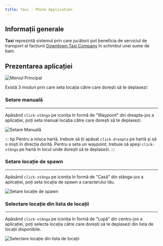 ```yaml
---
title: Taxi - Phone Application
---
```


## Informații generale

**Taxi** reprezintă sistemul prin care jucătorii pot beneficia de serviciul de transport al facțiunii [Downtown Taxi Company](/factions/taxi) în schimbul unei sume de bani.

## Prezentarea aplicației

<Image src="https://i.imgur.com/OESIXCA.png" alt="Meniul Principal" />

Există 3 moduri prin care seta locația către care dorești să te deplasezi:

### Setare manuală

---

Apăsând `click-stânga` pe iconița în formă de "Waypoint" din dreapta-jos a aplicației, poți seta manual locația către care dorești să te deplasezi.

<Image src="https://i.imgur.com/YHE03HW.gif" alt="Setare Manuală" />

::: tip
Pentru a misca hartă, trebuie să ții apăsat `click-dreapta` pe hartă și să o miști în direcția dorită.
Pentru a seta un waypoint, trebuie să apeși `click-stânga` pe hartă în locul unde dorești să te deplasezi.
:::

### Setare locație de spawn

---

Apăsând `click-stânga` pe iconița în formă de "Casă" din stânga-jos a aplicației, poți seta locația de spawn a caracterului tău.

<Image src="https://i.imgur.com/YbBegPc.gif" alt="Setare locație de spawn" />

### Selectare locație din lista de locații

---

Apăsând `click-stânga` pe iconița în formă de "Lupă" din centru-jos a aplicației, poți selecta locația către care dorești să te deplasezi din lista de locații disponibile.

<Image src="https://i.imgur.com/fjvo0a6.gif" alt="Selectare locație din lista de locații" />